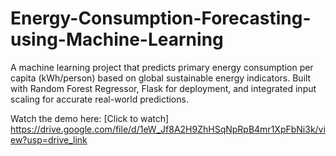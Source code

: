 # Energy-Consumption-Forecasting-using-Machine-Learning
A machine learning project that predicts primary energy consumption per capita (kWh/person) based on global sustainable energy indicators. Built with Random Forest Regressor, Flask for deployment, and integrated input scaling for accurate real-world predictions.

Watch the demo here: [Click to watch] https://drive.google.com/file/d/1eW_Jf8A2H9ZhHSqNpRpB4mr1XpFbNi3k/view?usp=drive_link
